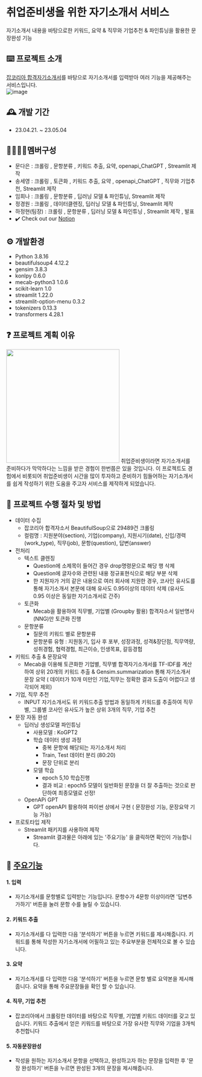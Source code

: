 # 취업준비생을 위한 자기소개서 서비스
자기소개서 내용을 바탕으로한 키워드, 요약 & 직무와 기업추천 & 파인튜닝을 활용한 문장완성 기능

## ⌨️ 프로젝트 소개
[잡코리아 합격자기소개서](https://www.jobkorea.co.kr/starter/passassay/)를 바탕으로 자기소개서를 입력받아 여러 기능을 제공해주는 서비스입니다.    
![image](https://user-images.githubusercontent.com/84755366/236085155-06a54018-a025-4441-ae7b-466f232d6394.png)

## 🕰️ 개발 기간 
- 23.04.21. ~ 23.05.04 

## 👩‍💻👨‍💻멤버구성 
- 문다은 : 크롤링 , 문항분류 , 키워드 추출, 요약, openapi_ChatGPT , Streamlit 제작
- 송세영 : 크롤링 , 토큰화 , 키워드 추출, 요약 , openapi_ChatGPT , 직무와 기업추천, Streamlit 제작
- 임희나 : 크롤링 , 문항분류 , 딥러닝 모델 & 파인튜닝, Streamlit 제작
- 정경원 : 크롤링 , 데이터클렌징,  딥러닝 모델 & 파인튜닝, Streamlit 제작
- 하정현(팀장) : 크롤링 , 문항분류 , 딥러닝 모델 & 파인튜닝 , Streamlit 제작 , 발표       
- ✔️ Check out our [Notion](https://www.notion.so/Semi-Project-Team-2-f7fe7122726345caae4a057fefa25620)

## ⚙️ 개발환경
- Python 3.8.16
- beautifulsoup4           4.12.2 
- gensim                   3.8.3
- konlpy                   0.6.0
- mecab-python3            1.0.6
- scikit-learn             1.0
- streamlit                1.22.0
- streamlit-option-menu    0.3.2
- tokenizers               0.13.3
- transformers             4.28.1

## ❓ 프로젝트 계획 이유

<img src ="https://user-images.githubusercontent.com/84755366/236082873-b3249c91-1b20-40d9-97bc-314dac009048.png" width="300" height="300"/>
취업준비생이라면 자기소개서를 준비하다가 막막하다는 느낌을 받은 경험이 한번쯤은 있을 것입니다. 이 프로젝트도 경험에서 비롯되어 취업준비생이 시간을 많이 투자하고 준비하기 힘들어하는 자기소개서를 쉽게 작성하기 위한 도움을 주고자 서비스를 제작하게 되었습니다.       

## 🔎 프로젝트 수행 절차 및 방법
+ 데이터 수집   
  + 잡코리아 합격자소서 BeautifulSoup으로 29489건 크롤링   
  + 컬럼명 : 지원분야(section), 기업(company), 지원시기(date), 신입/경력(work_type), 직무(job), 문항(question), 답변(answer)       
+ 전처리
  + 텍스트 클렌징 
    + Question에 소제목이 들어간 경우 drop명령문으로 해당 행 삭제
    + Question에 글자수와 관련된 내용 정규표현식으로 해당 부분 삭제
    + 한 지원자가 거의 같은 내용으로 여러 회사에 지원한 경우, 코사인 유사도를 통해 자기소개서 본문에 대해 유사도 0.95이상의 데이터 삭제 (유사도 0.95 이상은 동일한 자기소개서로 간주)
   + 토큰화
      + Mecab을 활용하여 직무별, 기업별 (Groupby 활용) 합격자소서 일반명사(NNG)만 토큰화 진행
   + 문항분류
      + 질문의 키워드 별로 문항분류 
      + 문항분류 유형 : 지원동기, 입사 후 포부, 성장과정, 성격&장단점, 직무역량, 성취경험, 협력경험, 최근이슈, 인생목표, 갈등경험
 + 키워드 추출 & 문장요약
   +  Mecab을 이용해 토큰화한 기업별, 직무별 합격자기소개서를 TF-IDF를 계산하여 상위 20개의 키워드 추출 & Gensim.summarization 통해 자기소개서 문장 요약 ( 데이터가 10개 미만인 기업,직무는 정확한 결과 도출이 어렵다고 생각되어 제외)
 + 기업, 직무 추천
    + INPUT 자기소개서도 위 키워드추출 방법과 동일하게 키워드를 추출하여 직무별, 그룹별  코사인 유사도가 높은 상위 3개의 직무, 기업 추천
 + 문장 자동 완성
    + 딥러닝 생성모델 파인튜닝
      + 사용모델 : KoGPT2
      + 학습 데이터 생성 과정
        + 중복 문항에 해당되는 자기소개서 처리 
        + Train, Test 데이터 분리 (80:20)
        + 문장 단위로 분리
      + 모델 학습
        + epoch 5,10 학습진행
        + 결과 비교 : epoch5 모델이 일반화된 문장을 더 잘 추출하는 것으로 판단하여 최종모델로 선정!
    + OpenAPi GPT
      + GPT openAPI 활용하여 파이썬 상에서 구현 ( 문장완성 기능, 문장요약 기능 가능)    
+ 프로토타입 제작
  + Streamlit 패키지를 사용하여 제작 
    + Streamlit 결과물은 아래에 있는 '주요기능' 을 클릭하면 확인이 가능합니다.  

## 📌 [주요기능](http://15.168.68.33:8501/)

#### 1. 입력
- 자기소개서를 문항별로 입력받는 기능입니다. 문항수가 4문항 이상이라면 '답변추가하기' 버튼을 눌러 문항 수를 늘릴 수 있습니다. 
#### 2. 키워드 추출
- 자기소개서를 다 입력한 다음 '분석하기' 버튼을 누르면 키워드를 제시해줍니다. 키워드를 통해 작성한 자기소개서에 어필하고 있는 주요부분을 전체적으로 볼 수 있습니다. 
#### 3. 요약
- 자기소개서를 다 입력한 다음 '분석하기' 버튼을 누르면 문항 별로 요약본을 제시해줍니다. 요약을 통해 주요문장들을 확인 할 수 있습니다. 
#### 4. 직무, 기업 추천
- 잡코리아에서 크롤링한 데이터를 바탕으로 직무별, 기업별 키워드 데이터를 갖고 있습니다. 키워드 추출에서 얻은 키워드를 바탕으로 가장 유사한 직무와 기업을 3개씩 추천합니다 
#### 5. 자동문장완성
- 작성을 원하는 자기소개서 문항을 선택하고, 완성하고자 하는 문장을 입력한 후 '문장 완성하기' 버튼을 누르면 완성된 3개의 문장을 제시해줍니다. 



